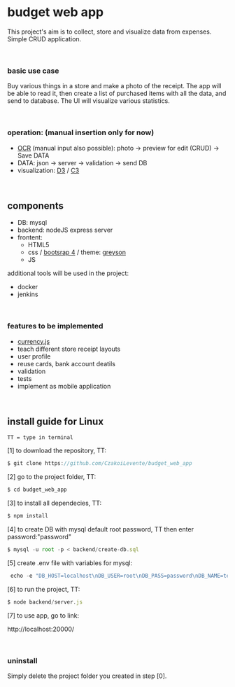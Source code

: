 # budget web app

This project's aim is to collect, store and visualize data from expenses. Simple CRUD application.

<br>

### basic use case

Buy various things in a store and make a photo of the receipt. 
The app will be able to read it, then create a list of purchased items with all the data, and send to database.
The UI will visualize various statistics.

<br>

### operation: (manual insertion only for now)
  - [OCR](https://en.wikipedia.org/wiki/Optical_character_recognition) (manual input also possible): photo -> preview for edit (CRUD) -> Save DATA
  - DATA: json -> server -> validation -> send DB
  - visualization: [D3](https://d3js.org/) / [C3](https://c3js.org/)
  
<br>

## components

  - DB: mysql
  - backend: nodeJS express server
  - frontent:
      - HTML5
      - css / [bootsrap 4](https://www.w3schools.com/bootstrap4/default.asp) / theme: [greyson](https://bootstrap.themes.guide/greyson/)
      - JS
  
additional tools will be used in the project:

  - docker
  - jenkins
  
<br>

### features to be implemented

  - [currency.js](https://currency.js.org/)
  - teach different store receipt layouts
  - user profile
  - reuse cards, bank account deatils
  - validation
  - tests  
  - implement as mobile application
  
<br>

## install guide for Linux
`TT = type in terminal`

[1] to download the repository, TT:

```javascript
$ git clone https://github.com/CzakoiLevente/budget_web_app
``` 
  
[2] go to the project folder, TT:

```javascript
$ cd budget_web_app
```

[3] to install all dependecies, TT:

```javascript
$ npm install
```

[4] to create DB with mysql default root password, TT then enter password:"password" 

```javascript
$ mysql -u root -p < backend/create-db.sql
```

[5] create .env file with variables for mysql:
```javascript
 echo -e "DB_HOST=localhost\nDB_USER=root\nDB_PASS=password\nDB_NAME=test_project" >> .env 
```

[6] to run the project, TT:

```javascript
$ node backend/server.js
```

[7] to use app, go to link:

http://localhost:20000/

<br>

### uninstall

 Simply delete the project folder you created in step [0].
